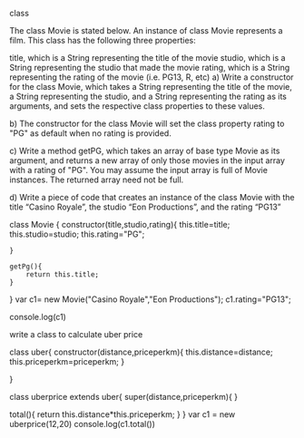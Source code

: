class

The class Movie is stated below. An instance of class Movie represents a film. This class has the following three properties:

title, which is a String representing the title of the movie
studio, which is a String representing the studio that made the movie
rating, which is a String representing the rating of the movie (i.e. PG­13, R, etc)
a) Write a constructor for the class Movie, which takes a String representing the title of the movie, a String representing the studio, and a String representing the rating as its arguments, and sets the respective class properties to these values.

b) The constructor for the class Movie will set the class property rating to "PG" as default when no rating is provided.

c) Write a method getPG, which takes an array of base type Movie as its argument, and returns a new array of only those movies in the input array with a rating of "PG". You may assume the input array is full of Movie instances. The returned array need not be full.

d) Write a piece of code that creates an instance of the class Movie with the title “Casino Royale”, the studio “Eon Productions”, and the rating “PG­13”


class Movie {
    constructor(title,studio,rating){
        this.title=title;
        this.studio=studio;
        this.rating="PG";
        
    }
    
    getPg(){
        return this.title;
    }
    
}
var c1= new Movie("Casino Royale","Eon Productions");
c1.rating="PG13";

console.log(c1)




write a class to calculate uber price

class uber{
    constructor(distance,priceperkm){
        this.distance=distance;
        this.priceperkm=priceperkm;
    }
    
}

class uberprice extends uber{
    super(distance,priceperkm){
}

total(){
    return this.distance*this.priceperkm;
}
}
var c1 = new uberprice(12,20)
console.log(c1.total())


